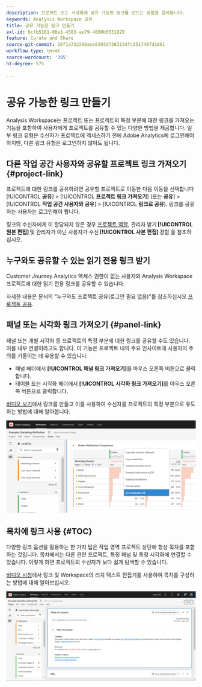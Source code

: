 ```yaml
---
description: 프로젝트 또는 시각화에 공유 가능한 링크를 만드는 방법을 알아봅니다.
keywords: Analysis Workspace 공유
title: 공유 가능한 링크 만들기
exl-id: 6cfb5161-08e1-4583-ae79-4600b5531929
feature: Curate and Share
source-git-commit: 16f1a732260ace8393d7303134fc351740fd1661
workflow-type: tm+mt
source-wordcount: '395'
ht-degree: 57%

---
```


# 공유 가능한 링크 만들기

Analysis Workspace는 프로젝트 또는 프로젝트의 특정 부분에 대한 링크를 가져오는 기능을 포함하여 사용자에게 프로젝트를 공유할 수 있는 다양한 방법을 제공합니다. 일부 링크 유형은 수신자가 프로젝트에 액세스하기 전에 Adobe Analytics에 로그인해야 하지만, 다른 링크 유형은 로그인하지 않아도 됩니다.

## 다른 작업 공간 사용자와 공유할 프로젝트 링크 가져오기 {#project-link}

프로젝트에 대한 링크를 공유하려면 공유할 프로젝트로 이동한 다음 이동을 선택합니다 [!UICONTROL **공유**] > [!UICONTROL **프로젝트 링크 가져오기**] (또는 **공유**] > [!UICONTROL **작업 공간 사용자와 공유**] > [!UICONTROL **링크로 공유**). 링크를 공유하는 사용자는 로그인해야 합니다.

링크의 수신자에게 이 할당되지 않은 경우 [프로젝트 역할](https://experienceleague.adobe.com/docs/analytics/analyze/analysis-workspace/curate-share/share-projects.html?lang=ko-KR), 관리자 받기 **[!UICONTROL 원본 편집]** 및 관리자가 아닌 사용자가 수신 **[!UICONTROL 사본 편집]** 경험 을 참조하십시오.

## 누구와도 공유할 수 있는 읽기 전용 링크 받기

Customer Journey Analytics 액세스 권한이 없는 사용자와 Analysis Workspace 프로젝트에 대한 읽기 전용 링크를 공유할 수 있습니다.

자세한 내용은 문서의 &quot;누구와도 프로젝트 공유(로그인 필요 없음)&quot;를 참조하십시오 [프로젝트 공유](/help/analysis-workspace/curate-share/share-projects.md).

## 패널 또는 시각화 링크 가져오기 {#panel-link}

패널 또는 개별 시각화 등 프로젝트의 특정 부분에 대한 링크를 공유할 수도 있습니다. 이를 내부 연결이라고도 합니다. 이 기능은 프로젝트 내의 주요 인사이트에 사용자의 주의를 기울이는 데 유용할 수 있습니다.

* 패널 헤더에서 **[!UICONTROL 패널 링크 가져오기]**&#x200B;를 마우스 오른쪽 버튼으로 클릭합니다.
* 테이블 또는 시각화 헤더에서 **[!UICONTROL 시각화 링크 가져오기]**&#x200B;를 마우스 오른쪽 버튼으로 클릭합니다.

[비디오 보기](https://experienceleague.adobe.com/docs/analytics-learn/tutorials/analysis-workspace/visualizations/intra-linking-in-analysis-workspace.html?lang=ko-KR)에서 링크를 만들고 이를 사용하여 수신자를 프로젝트의 특정 부분으로 유도하는 방법에 대해 알아봅니다.

![시각화 가져오기 링크가 강조 표시된 헤더를 마우스 오른쪽 단추로 클릭한 후 드롭다운 메뉴입니다.](assets/get-viz-link.png)

## 목차에 링크 사용 {#TOC}

다양한 링크 옵션을 활용하는 한 가지 팁은 작업 영역 프로젝트 상단에 항상 목차를 포함하는 것입니다. 목차에서는 다른 관련 프로젝트, 특정 패널 및 특정 시각화에 연결할 수 있습니다. 이렇게 하면 프로젝트의 수신자가 보다 쉽게 탐색할 수 있습니다.

[비디오 시청](https://experienceleague.adobe.com/docs/analytics-learn/tutorials/analysis-workspace/navigating-workspace-projects/create-a-toc-in-analysis-workspace.html?lang=ko-KR)에서 링크 및 Workspace의 리치 텍스트 편집기를 사용하여 목차를 구성하는 방법에 대해 알아보십시오.

![프로젝트 목차.](assets/toc.png)
